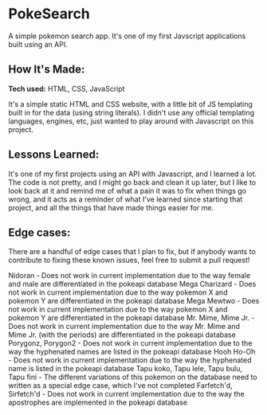 # PokeSearch
A simple pokemon search app. It's one of my first Javscript applications built using an API.

## How It's Made:

**Tech used:** HTML, CSS, JavaScript

It's a simple static HTML and CSS website, with a little bit of JS templating built in for the data (using string literals). I didn't use any official templating languages, engines, etc, just wanted to play around with Javascript on this project.

## Lessons Learned:

It's one of my first projects using an API with Javascript, and I learned a lot. The code is not pretty, and I might go back and clean it up later, but I like to look back at it and remind me of what a pain it was to fix when things go wrong, and it acts as a reminder of what I've learned since starting that project, and all the things that have made things easier for me.

## Edge cases:

There are a handful of edge cases that I plan to fix, but if anybody wants to contribute to fixing these known issues, feel free to submit a pull request!

Nidoran - Does not work in current implementation due to the way female and male are differentiated in the pokeapi database
Mega Charizard - Does not work in current implementation due to the way pokemon X and pokemon Y are differentiated in the pokeapi database
Mega Mewtwo - Does not work in current implementation due to the way pokemon X and pokemon Y are differentiated in the pokeapi database
Mr. Mime, Mime Jr.  - Does not work in current implementation due to the way Mr. Mime and Mime Jr. (with the periods) are differentiated in the pokeapi database
Porygonz, Porygon2 - Does not work in current implementation due to the way the hyphenated names are listed in the pokeapi database
Hooh Ho-Oh - Does not work in current implementation due to the way the hyphenated name is listed in the pokeapi database
Tapu koko, Tapu lele, Tapu bulu, Tapu fini - The different variations of this pokemon on the database need to written as a special edge case, which I've not completed
Farfetch'd, Sirfetch'd - Does not work in current implementation due to the way the apostrophes are implemented in the pokeapi database

